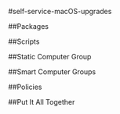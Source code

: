#self-service-macOS-upgrades

##Packages

##Scripts

##Static Computer Group

##Smart Computer Groups

##Policies

##Put It All Together
